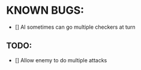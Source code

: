 # KNOWN BUGS:
 - [] AI sometimes can go multiple checkers at turn

## TODO:
 - [] Allow enemy to do multiple attacks
